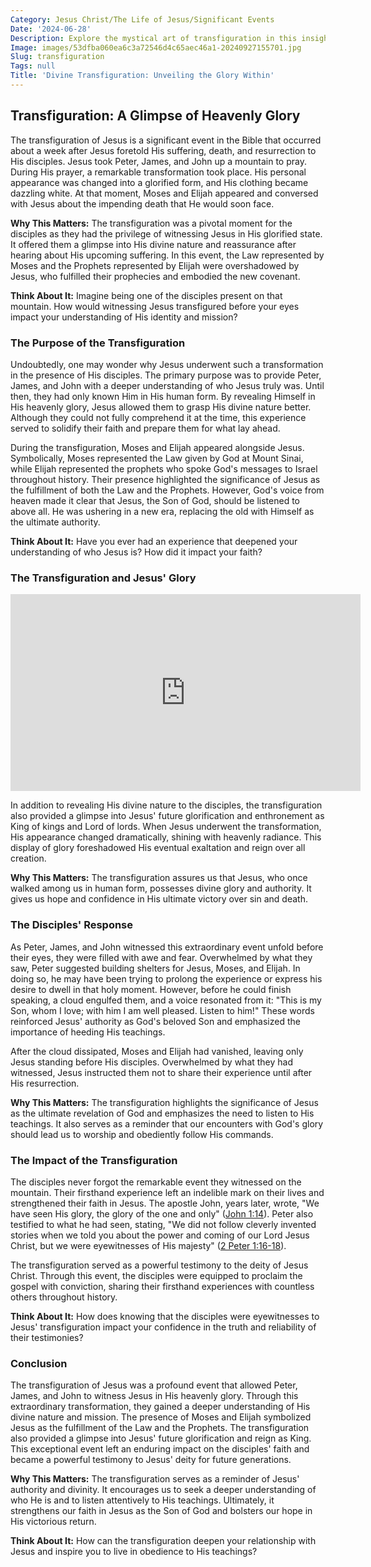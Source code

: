 ```yaml
---
Category: Jesus Christ/The Life of Jesus/Significant Events
Date: '2024-06-28'
Description: Explore the mystical art of transfiguration in this insightful article uncovering the intricacies of magical transformations. Delve into the world of shape-shifting and metamorphosis.
Image: images/53dfba060ea6c3a72546d4c65aec46a1-20240927155701.jpg
Slug: transfiguration
Tags: null
Title: 'Divine Transfiguration: Unveiling the Glory Within'
---
```


## Transfiguration: A Glimpse of Heavenly Glory

The transfiguration of Jesus is a significant event in the Bible that occurred about a week after Jesus foretold His suffering, death, and resurrection to His disciples. Jesus took Peter, James, and John up a mountain to pray. During His prayer, a remarkable transformation took place. His personal appearance was changed into a glorified form, and His clothing became dazzling white. At that moment, Moses and Elijah appeared and conversed with Jesus about the impending death that He would soon face.

**Why This Matters:** The transfiguration was a pivotal moment for the disciples as they had the privilege of witnessing Jesus in His glorified state. It offered them a glimpse into His divine nature and reassurance after hearing about His upcoming suffering. In this event, the Law represented by Moses and the Prophets represented by Elijah were overshadowed by Jesus, who fulfilled their prophecies and embodied the new covenant.

**Think About It:** Imagine being one of the disciples present on that mountain. How would witnessing Jesus transfigured before your eyes impact your understanding of His identity and mission?

### The Purpose of the Transfiguration

Undoubtedly, one may wonder why Jesus underwent such a transformation in the presence of His disciples. The primary purpose was to provide Peter, James, and John with a deeper understanding of who Jesus truly was. Until then, they had only known Him in His human form. By revealing Himself in His heavenly glory, Jesus allowed them to grasp His divine nature better. Although they could not fully comprehend it at the time, this experience served to solidify their faith and prepare them for what lay ahead.

During the transfiguration, Moses and Elijah appeared alongside Jesus. Symbolically, Moses represented the Law given by God at Mount Sinai, while Elijah represented the prophets who spoke God's messages to Israel throughout history. Their presence highlighted the significance of Jesus as the fulfillment of both the Law and the Prophets. However, God's voice from heaven made it clear that Jesus, the Son of God, should be listened to above all. He was ushering in a new era, replacing the old with Himself as the ultimate authority.

**Think About It:** Have you ever had an experience that deepened your understanding of who Jesus is? How did it impact your faith?

### The Transfiguration and Jesus' Glory


<iframe width="560" height="315" src="https://www.youtube.com/embed/1HnDTQDvy40" frameborder="0" allow="autoplay; encrypted-media" allowfullscreen></iframe>


In addition to revealing His divine nature to the disciples, the transfiguration also provided a glimpse into Jesus' future glorification and enthronement as King of kings and Lord of lords. When Jesus underwent the transformation, His appearance changed dramatically, shining with heavenly radiance. This display of glory foreshadowed His eventual exaltation and reign over all creation.

**Why This Matters:** The transfiguration assures us that Jesus, who once walked among us in human form, possesses divine glory and authority. It gives us hope and confidence in His ultimate victory over sin and death.

### The Disciples' Response

As Peter, James, and John witnessed this extraordinary event unfold before their eyes, they were filled with awe and fear. Overwhelmed by what they saw, Peter suggested building shelters for Jesus, Moses, and Elijah. In doing so, he may have been trying to prolong the experience or express his desire to dwell in that holy moment. However, before he could finish speaking, a cloud engulfed them, and a voice resonated from it: "This is my Son, whom I love; with him I am well pleased. Listen to him!" These words reinforced Jesus' authority as God's beloved Son and emphasized the importance of heeding His teachings.

After the cloud dissipated, Moses and Elijah had vanished, leaving only Jesus standing before His disciples. Overwhelmed by what they had witnessed, Jesus instructed them not to share their experience until after His resurrection.

**Why This Matters:** The transfiguration highlights the significance of Jesus as the ultimate revelation of God and emphasizes the need to listen to His teachings. It also serves as a reminder that our encounters with God's glory should lead us to worship and obediently follow His commands.

### The Impact of the Transfiguration

The disciples never forgot the remarkable event they witnessed on the mountain. Their firsthand experience left an indelible mark on their lives and strengthened their faith in Jesus. The apostle John, years later, wrote, "We have seen His glory, the glory of the one and only" ([John 1:14](https://www.bibleref.com/John/1/John-1-14.html)). Peter also testified to what he had seen, stating, "We did not follow cleverly invented stories when we told you about the power and coming of our Lord Jesus Christ, but we were eyewitnesses of His majesty" ([2 Peter 1:16-18](https://www.bibleref.com/2-Peter/1/2-Peter-1-16.html)).

The transfiguration served as a powerful testimony to the deity of Jesus Christ. Through this event, the disciples were equipped to proclaim the gospel with conviction, sharing their firsthand experiences with countless others throughout history.

**Think About It:** How does knowing that the disciples were eyewitnesses to Jesus' transfiguration impact your confidence in the truth and reliability of their testimonies?

### Conclusion

The transfiguration of Jesus was a profound event that allowed Peter, James, and John to witness Jesus in His heavenly glory. Through this extraordinary transformation, they gained a deeper understanding of His divine nature and mission. The presence of Moses and Elijah symbolized Jesus as the fulfillment of the Law and the Prophets. The transfiguration also provided a glimpse into Jesus' future glorification and reign as King. This exceptional event left an enduring impact on the disciples' faith and became a powerful testimony to Jesus' deity for future generations.

**Why This Matters:** The transfiguration serves as a reminder of Jesus' authority and divinity. It encourages us to seek a deeper understanding of who He is and to listen attentively to His teachings. Ultimately, it strengthens our faith in Jesus as the Son of God and bolsters our hope in His victorious return.

**Think About It:** How can the transfiguration deepen your relationship with Jesus and inspire you to live in obedience to His teachings?